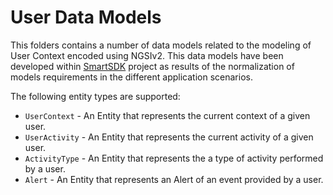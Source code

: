 # User Data Models

This folders contains a number of data models related to the modeling of User
Context encoded using NGSIv2. This data models have been developed within
[SmartSDK](http://smartsdk.eu) project as results of the normalization of models
requirements in the different application scenarios.


The following entity types are supported:

- `UserContext` - An Entity that represents the current context of a given user.
- `UserActivity` - An Entity that represents the current activity of a given user.
- `ActivityType` - An Entity that represents the a type of activity performed by a user.
- `Alert` - An Entity that represents an Alert of an event provided by a user.
